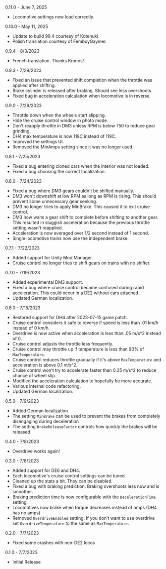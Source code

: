 0.11.0 - June 7, 2025

- Locomotive settings now load correctly.

0.10.0 - May 11, 2025

- Update to build 99.4 courtesy of Kotenuki.
- Polish translation courtesy of FemboyGaymer.

0.9.4 - 8/3/2023

- French translation. Thanks Kronos!

0.9.3 - 7/29/2023

- Fixed an issue that prevented shift completion when the throttle was applied after shifting.
- Brake cylinder is released after braking. Should see less overshoots.
- Fixed bug in acceleration calculation when locomotive is in reverse.

0.9.0 - 7/29/2023

- Throttle down when the wheels start slipping.
- Hide the cruise control window in photo mode.
- Don't reapply throttle in DM3 unless RPM is below 750 to reduce gear grinding.
- DH4 max temperature is now 118C instead of 119C.
- Improved the settings UI.
- Removed the MinAmps setting since it was no longer used.

0.8.1 - 7/25/2023

- Fixed a bug entering cloned cars when the interior was not loaded.
- Fixed a bug choosing the correct localization.

0.8.0 - 7/24/2023

- Fixed a bug where DM3 gears couldn't be shifted manually.
- DM3 won't downshift at low RPM as long as RPM is rising. This should prevent some unnecessary gear seeking.
- DM3 no longer tries to apply MinBrake. This caused it to exit cruise control.
- DM3 now waits a gear shift to complete before shifting to another gear. This resulted in sluggish acceleration because the previous throttle setting wasn't reapplied.
- Acceleration is now averaged over 1/2 second instead of 1 second.
- Single locomotive trains now use the independent brake.

0.7.1 - 7/22/2023

- Added support for Unity Mod Manager.
- Cruise control no longer tries to shift gears on trains with no shifter.

0.7.0 - 7/19/2023

- Added experimental DM3 support.
- Fixed a bug where cruise control became confused during rapid acceleration. This could occur in a DE2 without cars attached.
- Updated German localization.

0.6.0 - 7/15/2023

- Restored support for DH4 after 2023-07-15 game patch.
- Cruise control considers it safe to reverse if speed is less than .01 km/h instead of 0 km/h.
- Overdrive is now active when acceleration is less than .05 m/s^2 instead of 0.
- Cruise control adjusts the throttle less frequently.
- Cruise control may throttle up if temperature is less than 90% of `MaxTemperature`.
- Cruise control reduces throttle gradually if it's above `MaxTemperature` and acceleration is above 0.1 m/s^2.
- Cruise control won't try to accelerate faster than 0.25 m/s^2 to reduce chance of wheel slip.
- Modified the acceleration calculation to hopefully be more accurate.
- Various internal code refactoring.
- Updated German localization.

0.5.0 - 7/9/2023

- Added German localization
- The setting `MinBrake` can be used to prevent the brakes from completely disengaging during deceleration
- The setting `BrakeReleaseFactor` controls how quickly the brakes will be released

0.4.0 - 7/8/2023

- Overdrive works again!

0.3.0 - 7/8/2023

- Added support for DE6 and DH4.
- Each locomotive's cruise control settings can be tuned.
- Cleaned up the stats a bit. They can be disabled.
- Fixed a bug with braking prediction. Braking overshoots less now and is smoother.
- Braking prediction time is now configurable with the `DecelerationTime` setting.
- Locomotives now brake when torque decreases instead of amps (DH4 has no amps)
- Removed `OverdriveEnabled` setting. If you don't want to use overdrive set `OverdriveTemperature` to the same as `MaxTemperature`.

0.2.0 - 7/7/2023

- Fixed some crashes with non-DE2 locos

0.1.0 - 7/7/2023

- Initial Release
